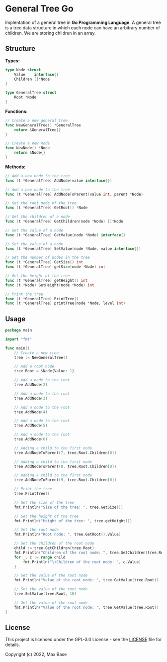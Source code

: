 # General Tree Go

Implentation of a general tree in **Go Programming Language**. A general tree is a tree data structure in which each node can have an arbitrary number of children. We are storing children in an array.

## Structure

**Types:**

```go
type Node struct 
	Value    interface{}
	Children []*Node
}

type GeneralTree struct 
	Root *Node
}
```

**Functions:**

```go
// Create a new general tree
func NewGeneralTree() *GeneralTree 
	return &GeneralTree{}
}

// Create a new node
func NewNode() *Node 
	return &Node{}
}
```

**Methods:**

```go
// Add a new node to the tree
func (t *GeneralTree) AddNode(value interface{})

// Add a new node to the tree
func (t *GeneralTree) AddNodeToParent(value int, parent *Node)

// Get the root node of the tree
func (t *GeneralTree) GetRoot() *Node 

// Get the children of a node
func (t *GeneralTree) GetChildren(node *Node) []*Node 

// Get the value of a node
func (t *GeneralTree) GetValue(node *Node) interface{} 

// Set the value of a node
func (t *GeneralTree) SetValue(node *Node, value interface{})

// Get the number of nodes in the tree
func (t *GeneralTree) GetSize() int 
func (t *GeneralTree) getSize(node *Node) int 

// Get the height of the tree
func (t *GeneralTree) getHeight() int 
func (t *Node) GetHeight(node *Node) int 

// Print the tree
func (t *GeneralTree) PrintTree()
func (t *GeneralTree) printTree(node *Node, level int)
```

## Usage

```go
package main

import "fmt"

func main()
	// Create a new tree
	tree := NewGeneralTree()

	// Add a root node
	tree.Root = &Node{Value: 1}

	// Add a node to the root
	tree.AddNode(2)

	// Add a node to the root
	tree.AddNode(3)

	// Add a node to the root
	tree.AddNode(4)

	// Add a node to the root
	tree.AddNode(5)

	// Add a node to the root
	tree.AddNode(6)

	// Adding a child to the first node
	tree.AddNodeToParent(7, tree.Root.Children[0])

	// Adding a child to the first node
	tree.AddNodeToParent(8, tree.Root.Children[0])

	// Adding a child to the first node
	tree.AddNodeToParent(9, tree.Root.Children[0])

	// Print the tree
	tree.PrintTree()

	// Get the size of the tree
	fmt.Println("Size of the tree: ", tree.GetSize())

	// Get the height of the tree
	fmt.Println("Height of the tree: ", tree.getHeight())

	// Get the root node
	fmt.Println("Root node: ", tree.GetRoot().Value)

	// Get the children of the root node
	child := tree.GetChildren(tree.Root)
	fmt.Println("Children of the root node: ", tree.GetChildren(tree.Root))
	for _, c := range child 
		fmt.Println("\tChildren of the root node: ", c.Value)
	}

	// Get the value of the root node
	fmt.Println("Value of the root node: ", tree.GetValue(tree.Root))

	// Set the value of the root node
	tree.SetValue(tree.Root, 10)

	// Get the value of the root node
	fmt.Println("Value of the root node: ", tree.GetValue(tree.Root))
}
```

## License

This project is licensed under the GPL-3.0 License - see the [LICENSE](LICENSE) file for details.

Copyright (c) 2022, Max Base
